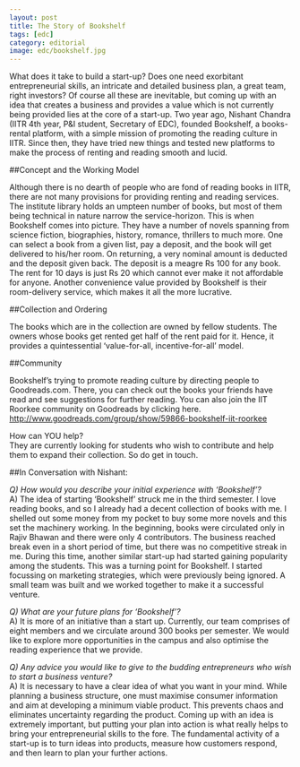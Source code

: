 ```yaml
---
layout: post
title: The Story of Bookshelf
tags: [edc]
category: editorial
image: edc/bookshelf.jpg
---
```


What does it take to build a start-up? Does one need exorbitant entrepreneurial skills, an intricate and detailed business plan, a great team, right investors?  Of course all these are inevitable, but coming up with an idea that creates a business and provides a value which is not currently being provided lies at the core of a start-up. Two year ago, Nishant Chandra (IITR 4th year, P&I student, Secretary of EDC), founded Bookshelf, a books-rental platform, with a simple mission of promoting the reading culture in IITR. Since then, they have tried new things and tested new platforms to make the process of renting and reading smooth and lucid.

##Concept and the Working Model

Although there is no dearth of people who are fond of reading books in IITR, there are not many provisions for providing renting and reading services. The institute library holds an umpteen number of books, but most of them being technical in nature narrow the service-horizon. This is when Bookshelf comes into picture. They have a number of novels spanning from science fiction, biographies, history, romance, thrillers to much more. One can select a book from a given list, pay a deposit, and the book will get delivered to his/her room. On returning, a very nominal amount is deducted and the deposit given back.
The deposit is a meagre Rs 100 for any book. The rent for 10 days is just Rs 20 which cannot ever make it not affordable for anyone. Another convenience value provided by Bookshelf is their room-delivery service, which makes it all the more lucrative.

##Collection and Ordering

The books which are in the collection are owned by fellow students. The owners whose books get rented get half of the rent paid for it. Hence, it provides a quintessential ‘value-for-all, incentive-for-all’ model.

##Community

Bookshelf’s trying to promote reading culture by directing people to Goodreads.com. There, you can check out the books your friends have read and see suggestions for further reading. You can also join the IIT Roorkee community on Goodreads by clicking here. 
http://www.goodreads.com/group/show/59866-bookshelf-iit-roorkee

How can YOU help?    
They are currently looking for students who wish to contribute and help them to expand their collection. So do get in touch.

##In Conversation with Nishant:

*Q) How would you describe your initial experience with ‘Bookshelf’?*    
A) The idea of starting ‘Bookshelf’ struck me in the third semester. I love reading books, and so I already had a decent collection of books with me. I shelled out some money from my pocket to buy some more novels and this set the machinery working. In the beginning, books were circulated only in Rajiv Bhawan and there were only 4 contributors. The business reached break even in a short period of time, but there was no competitive streak in me. During this time, another similar start-up had started gaining popularity among the students. This was a turning point for Bookshelf.  I started focussing on marketing strategies, which were previously being ignored. A small team was built and we worked together to make it a successful venture.

*Q) What are your future plans for ‘Bookshelf’?*    
A) It is more of an initiative than a start up.  Currently, our team comprises of eight members and we circulate around 300 books per semester. We would like to explore more opportunities in the campus and also optimise the reading experience that we provide.

*Q) Any advice you would like to give to the budding entrepreneurs who wish to start a business venture?*    
A) It is necessary to have a clear idea of what you want in your mind. While planning a business structure, one must maximise consumer information and aim at developing a minimum viable product. This prevents chaos and eliminates uncertainty regarding the product. Coming up with an idea is extremely important, but putting your plan into action is what really helps to bring your entrepreneurial skills to the fore. The fundamental activity of a start-up is to turn ideas into products, measure how customers respond, and then learn to plan your further actions.